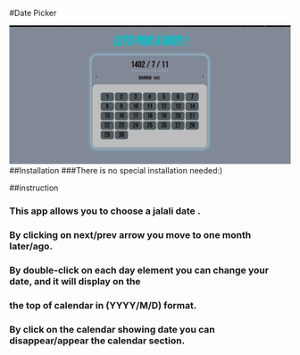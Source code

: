 #Date Picker

![MainPageShot](Shots/Main-Page-Shot.jpg)
##Installation
###There is no special installation needed:)

##instruction
### This app allows you to choose a jalali date .
### By clicking on next/prev arrow you move to one month later/ago.
### By double-click on each day element you can change your date, and it will display on the
### the top of calendar in (YYYY/M/D) format.
### By click on the calendar showing date you can disappear/appear the calendar section. 



